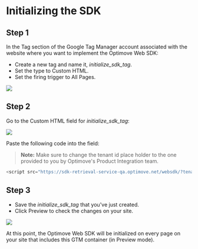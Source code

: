 
# Initializing the SDK

## Step 1
In the Tag section of the Google Tag Manager account associated with the website where you want to implement the Optimove Web SDK: 
* Create a new tag and name it, _initialize_sdk_tag_.
* Set the type to Custom HTML.
* Set the firing trigger to All Pages.

<p align="left"><kbd><img src="https://github.com/optimove-tech/Web-SDK-Integration-Guide/blob/master/Web-SDK-Basic-Code-Setup/images/initialize_sdk_tag.png?raw=true"></kbd></p>

## Step 2
Go to the Custom HTML field for _initialize_sdk_tag_:

<p align="left"><kbd><img src="https://github.com/optimove-tech/Web-SDK-Integration-Guide/blob/master/Web-SDK-Basic-Code-Setup/images/html_input_field_2.png?raw=true"></kbd></p>

Paste the following code into the field:
>**Note:**
Make sure to change the tenant id place holder to the one provided to you by Optimove's Product Integration team.

```javascript
<script src="https://sdk-retrieval-service-qa.optimove.net/websdk/?tenant_id={your_tenant_id}"></script>
```

## Step 3
* Save the _initialize_sdk_tag_ that you've just created.
* Click Preview to check the changes on your site.

<p align="left"><kbd><img src="https://github.com/optimove-tech/Web-SDK-Integration-Guide/blob/master/Web-SDK-Basic-Code-Setup/images/preview_screenshot_2.png?raw=true"><kbd></p>

At this point, the Optimove Web SDK will be initialized on every page on your site that includes this GTM container (in Preview mode).
